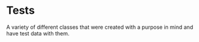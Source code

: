 Tests
=====

A variety of different classes that were created with a purpose in mind and have test data with them.
